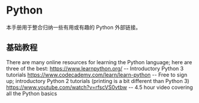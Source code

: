 # Python

本手册用于整合归纳一些有用或有趣的 Python 外部链接。

## 基础教程

There are many online resources for learning the Python language; here are three of the best:
https://www.learnpython.org/ -- Introductory Python 3 tutorials
https://www.codecademy.com/learn/learn-python -- Free to sign up; introductory Python 2 tutorials (printing is a bit different than Python 3)
https://www.youtube.com/watch?v=rfscVS0vtbw -- 4.5 hour video covering all the Python basics